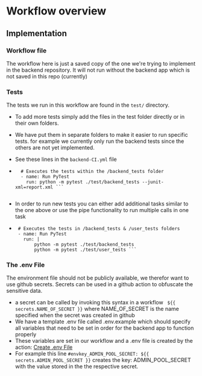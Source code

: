 # Workflow overview

## Implementation

### Workflow file
The workflow here is just a saved copy of the one we're trying to implement in the backend repository.
It will not run without the backend app which is not saved in this repo (currently)

### Tests
The tests we run in this workflow are found in the ```test/``` directory. 

- To add more tests simply add the files in the test folder directly or in their own folders.
- We have put them in separate folders to make it easier to run specific tests. 
for example we currently only run the backend tests since the others are not yet implemented.

- See these lines in the ```backend-CI.yml``` file
- ```
    # Executes the tests within the /backend_tests folder 
    - name: Run PyTest
      run: python -m pytest ./test/backend_tests --junit-xml=report.xml ```
 
 - In order to run new tests you can either add additional tasks similar to the one above or use the pipe functionality to run multiple calls in one task
 - ```
    # Executes the tests in /backend_tests & /user_tests folders
    - name: Run PyTest
      run: |
          python -m pytest ./test/backend_tests
          python -m pytest ./test/user_tests ```

### The .env File
  The environment file should not be publicly available, we therefor want to use github secrets. 
  Secrets can be used in a github action to obfuscate the sensitive data.
  - a secret can be called by invoking this syntax in a workflow ``` ${{ secrets.NAME_OF_SECRET }}``` where NAME_OF_SECRET is the name specified when the secret was created in github
  - We have a template .env file called .env.example which should specify all variables that need to be set in order for the backend app to function properly
  - These variables are set in our workflow and a .env file is created by the action: <a href="https://github.com/marketplace/actions/create-env-file">Create .env File</a>
  - For example this line ``` #envkey_ADMIN_POOL_SECRET: ${{ secrets.ADMIN_POOL_SECRET }} ``` creates the key: ADMIN_POOL_SECRET with the value stored in the the respective secret.

